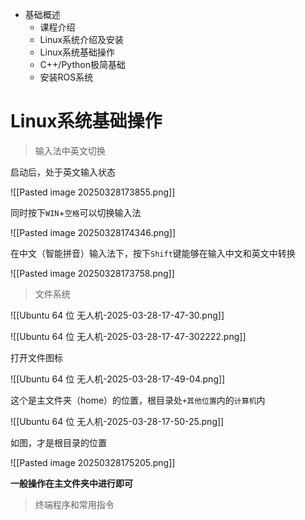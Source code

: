 - 基础概述
	- 课程介绍
	- Linux系统介绍及安装
	- Linux系统基础操作
	- C++/Python极简基础
	- 安装ROS系统

# Linux系统基础操作

> 输入法中英文切换

启动后，处于英文输入状态

![[Pasted image 20250328173855.png]]

同时按下`WIN`+`空格`可以切换输入法

![[Pasted image 20250328174346.png]]

在中文（智能拼音）输入法下，按下`Shift`键能够在输入中文和英文中转换

![[Pasted image 20250328173758.png]]

>文件系统

![[Ubuntu 64 位 无人机-2025-03-28-17-47-30.png]]

![[Ubuntu 64 位 无人机-2025-03-28-17-47-302222.png]]

打开文件图标
 
 ![[Ubuntu 64 位 无人机-2025-03-28-17-49-04.png]]

这个是主文件夹（home）的位置，根目录处`+其他位置`内的`计算机`内
 
![[Ubuntu 64 位 无人机-2025-03-28-17-50-25.png]]

如图，才是根目录的位置

![[Pasted image 20250328175205.png]]

**一般操作在主文件夹中进行即可**

> 终端程序和常用指令

